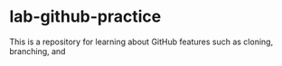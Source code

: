 # lab-github-practice
This is a repository for learning about GitHub features such as cloning, branching, and
